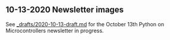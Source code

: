 ## 10-13-2020 Newsletter images

See [_drafts/2020-10-13-draft.md](../../_drafts/2020-10-13-draft.md) for the October 13th Python on Microcontrollers newsletter in progress.
